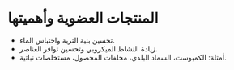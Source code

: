 # المنتجات العضوية وأهميتها

- تحسين بنية التربة واحتباس الماء.
- زيادة النشاط الميكروبي وتحسين توافر العناصر.
- أمثلة: الكمبوست، السماد البلدي، مخلفات المحصول، مستخلصات نباتية.
